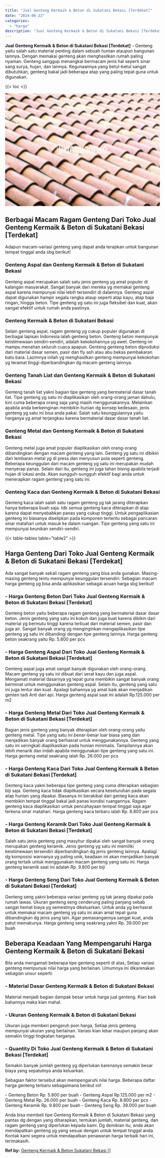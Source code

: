 ```yaml
---
title: "Jual Genteng Kermaik & Beton di Sukatani Bekasi [Terdekat]"
date: "2024-06-22"
categories: 
  - "harga"
description: "Jual Genteng Kermaik & Beton di Sukatani Bekasi [Terdekat]. Anda bisa membeli tipe Genteng Kermaik & Beton di Sukatani Bekasi yang pantas dg dengan yang diha..."
---
```


**Jual Genteng Kermaik & Beton di Sukatani Bekasi \[Terdekat\]** – Genteng yaitu salah satu material penting dalam sebuah hunian ataupun bangunan lainnya. Dengan memakai genteng akan menghasilkan rumah paling nyaman. Genteng sanggup menangkal bermacam jenis hal seperti sinar sang surya, hujan, dan lainnya. Kegunaannya yang betul-betul sangat dibutuhkan, genteng bakal jadi beberapa atap yang paling tepat guna untuk digunakan.

{{< toc >}}

![Jual Genteng Kermaik & Beton di Sukatani Bekasi [Terdekat]](/images/genteng-minimalis-murah31.png)

## Berbagai Macam Ragam Genteng Dari Toko Jual Genteng Kermaik & Beton di Sukatani Bekasi \[Terdekat\]

Adapun macam-variasi genteng yang dapat anda terapkan untuk bangunan tempat tinggal anda sbg berikut!

### Genteng Aspal dan Genteng Kermaik & Beton di Sukatani Bekasi

Genteng aspal merupakan salah satu jenis genteng yg amat populer di kalangan masyarakat. Sangat banyak dari mereka yg memakai genteng aspal karena mempunyai nilai lebih tersendiri di dalamnya. Genteng aspal dapat digunakan hampir segala rangka ataup seperti atap kayu, atap baja ringan, hingga beton. Tipe genteng yg satu ini juga fleksibel dan kuat, akan sangat efektif untuk rumah anda pastinya.

### Genteng Kermaik & Beton di Sukatani Bekasi

Selain genteng aspal, ragam genteng yg cukup populer digunakan di berbagai lapisan Indonesia ialah genteng beton. Genteng beton mempunyai keistimewaan sendiri-sendiri, adalah kekokohannya yg awet. Genteng ini mampu menahan seluruh cuaca apapun. Genteng genteng beton diproduksi dari material dasar semen, pasir dan fly ash atau abu bekas pembakaran batu bara. Lazimnya inilah yg menghasilkan genteng mempunyai kekokohan yg teramat tinggi diperbandingkan dg macam genteng lainnya.

### Genteng Tanah Liat dan Genteng Kermaik & Beton di Sukatani Bekasi

Genteng tanah liat yakni bagian tipe genteng yang bermaterial dasar tanah liat. Tipe genteng yg satu ini diaplikasikan oleh orang-orang jaman dahulu, kini cuma beberapa orang saja yang masih menggunakannya. Melainkan apabila anda berkeinginan membikin hunian dg konsep kedesaan, jenis genteng yg satu ini bisa anda pakai. Salah satu keunggulannya yaitu harganya yg amat terjangkau karena bermaterial dasar dasar tanah liat.

### Genteng Metal dan Genteng Kermaik & Beton di Sukatani Bekasi

Genteng metal juga amat populer diaplikasikan oleh orang-orang dibandingkan dengan macam genteng yang lain. Genteng yg satu ini dibikin dari lembaran metal yg di press dan menyusun pola seperti genteng. Beberapa keunggulan dari macam genteng yg satu ini merupakan mudah menyerap panas. Selain dari itu, genteng ini juga tahan bising apabila terjadi hujan di lokasi anda. Akan sungguh-sungguh efektif bagi anda untuk menerapkan ragam genteng yang satu ini.

### Genteng Kaca dan Genteng Kermaik & Beton di Sukatani Bekasi

Genteng kaca ialah salah satu ragam genteng yg tak jarang diterapkan hanya beberapa buah saja. tdk semua genteng kaca diterapkan di atap karena dapat menyebabkan panas yang cukup tinggi. Untuk pengaplikasian genteng ini biasanya diselipkan pada komponen tertentu sebagai pancaran sinar matahari untuk masuk ke dalam ruangan. Tipe genteng yang satu ini mempunyai keunikan sendiri-sendiri.

{{< table-tables table="table2" >}}

## Harga Genteng Dari Toko Jual Genteng Kermaik & Beton di Sukatani Bekasi \[Terdekat\]

Ada sangat banyak sekali ragam genteng yang bisa anda gunakan. Masing-masing genteng tentu mempunyai keunggulan tersendiri. Sebagian macam harga genteng yg bisa anda aplikasikan sebagai acuan harga sbg berikut!

### \- Harga Genteng Beton Dari Toko Jual Genteng Kermaik & Beton di Sukatani Bekasi \[Terdekat\]

Genteng beton yaitu beberapa ragam genteng yang bermaterial dasar dasar beton. Jenis genteng yang satu ini kokoh dan juga kuat karena dibikin dari material yg bermutu tinggi karena terbuat dari material semen, pasir dan juga air. Sangat banyak orang yg menginginkan mengaplikasikan tipe genteng yg satu ini dibandingi dengan tipe genteng lainnya. Harga genteng beton seakrang yaitu Rp. 5.800 per pcs

### \- Harga Genteng Aspal Dari Toko Jual Genteng Kermaik & Beton di Sukatani Bekasi \[Terdekat\]

Genteng aspal juga amat sangat banyak digunakan oleh orang-orang. Macam genteng yg satu ini dibuat dari serat kayu dan juga aspal. Mengamati material dasarnya yg tepat guna membikin sangat banyak orang berminat untuk menggunakan genteng aspal. Selain itu, genteng yang satu ini juga lentur dan kuat. Apalagi bahannya yg amat baik akan menjadikan genten tadi Anti dari api. Harga genteng aspal saat ini adalah Rp.125.000 per m2

### \- Harga Genteng Metal Dari Toko Jual Genteng Kermaik & Beton di Sukatani Bekasi \[Terdekat\]

Bagian jenis genteng yang banyak diterapkan oleh orang-orang yaitu genteng metal. Tipe yang satu ini benar-benar luar biasa yang dan menjadikan banyak orang berhasrat untuk menggunakannya. Genteng yang satu ini seringkali diaplikasikan pada hunian minimalis. Tampilannya akan lebih menarik dan indah apabila menggunakan tipe genteng yang satu ini. Harga genteng metal seakrang ialah Rp. 26.000 per pcs

### \- Harga Genteng Kaca Dari Toko Jual Genteng Kermaik & Beton di Sukatani Bekasi \[Terdekat\]

Genteng kaca yakni beberapa tipe genteng yang cuma diterapkan sebagian biji saja. Genteng kaca tidak diaplikasikan secara keseluruhan pada segala atap hunian yang dipakai. Biasanya ini berakibat dari genteg kaca akan membikin tempat tinggal bakal jadi panas kondisi ruangannya. Ragam genteng kaca diaplikasikan untuk pencahayaan tempat tinggal saja agar terkena sinar matahari. Harga genteng kaca terbaru ialah Rp. 8.800 per pcs

### \- Harga Genteng Keramik Dari Toko Jual Genteng Kermaik & Beton di Sukatani Bekasi \[Terdekat\]

Salah satu jenis genteng yang masyhur dipakai oleh sangat banyak orang merupakan genteng keramik. Jenis genteng yg satu ini memiliki keistimewaan tersendiri diperbandingkan dg jenis genteng lainnya. Apalagi dg komposisi warnanya yg paling unik, keadaan ini akan menjadikan banyak orang tertaik untuk menggunakan macam genteng yang satu ini. Harga genteng keramik saat ini adalah Rp. 9.800 per biji

### \- Harga Genteng Seng Dari Toko Jual Genteng Kermaik & Beton di Sukatani Bekasi \[Terdekat\]

Genteng seng yakni beberapa variasi genteng yg tak jarang dipakai pada rumah lawas. Ukuran genteng seng cenderung paling panjang sebab sangat hemat biaya yg semestinya dikeluarkan. Untuk anda yg berhasrat untuk memakai macam genteng yg satu ini akan amat tepat guna dibandingkan dg jenis yang lain. Agar pemasangannya sangat kuat, anda patut memakunya. Harga genteng seng seakrang yakni Rp. 39.000 per buah

## Beberapa Keadaan Yang Mempengaruhi Harga Genteng Kermaik & Beton di Sukatani Bekasi

Bila anda mengamati beberapa tipe genteng seperti di atas, Setiap variasi genteng mempunyai nilai harga yang berlainan. Umumnya ini dikarenakan sebagian unsur seperti:

### \- Material Dasar Genteng Kermaik & Beton di Sukatani Bekasi

Material menjadi bagian dampak besar untuk harga jual genteng. Kian baik bahannya maka kian mahal.

### \- Ukuran Genteng Kermaik & Beton di Sukatani Bekasi

Ukuran juga memberi pengaruh poin harga, Setiap jenis genteng mempunyai ukuran yang berlainan. Variasi kian lebar maupun panjang akan semakin tinggi tingkatan harganya.

### \- Quantity Di Toko Jual Genteng Kermaik & Beton di Sukatani Bekasi \[Terdekat\]

Semakin banyak jumlah genteng yg diperlukan karenanya semakin besar biaya yang sepatutnya anda keluarkan.

Sebagian faktor tersebut akan mempengaruhi nilai harga. Beberapa daftar harga genteng terbaru sebagaimana berikut ini!

\- Genteng Beton Rp. 5.800 per buah - Genteng Aspal Rp.125.000 per m2 - Genteng Metal Rp. 26.000 per buah - Genteng Kaca Rp. 8.800 per pcs - Genteng Keramik Rp. 9.800 per buah - Genteng Seng Rp. 39.000 per buah

Anda bisa membeli tipe Genteng Kermaik & Beton di Sukatani Bekasi yang pantas dg dengan yang diharapkan, tentukan jumlah, material genteng, dan ragam genteng yang diperlukan kepada kami. Dg demikian itu, anda akan mendapatkan genteng yg yang sesuai dengan untuk tempat tinggal anda. Kontak kami segera untuk mendapatkan penawaran harga terbaik hari ini, terimakasih.

**Ref by:**  [Genteng Kermaik & Beton  Sukatani Bekasi []](https://id.wikipedia.org/wiki/Genteng)
